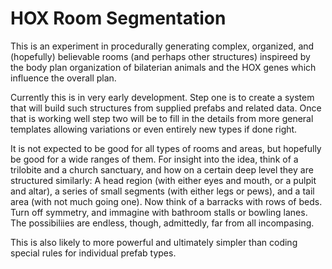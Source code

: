# HOX Room Segmentation

This is an experiment in procedurally generating complex, organized, and (hopefully) believable rooms (and perhaps 
other structures) inspireed by the body plan organization of bilaterian animals and the HOX genes which influence 
the overall plan.

Currently this is in very early development.  Step one is to create a system that will build such structures from 
supplied prefabs and related data.  Once that is working well step two will be to fill in the details from more 
general templates allowing variations or even entirely new types if done right.

It is not expected to be good for all types of rooms and areas, but hopefully be good for a wide ranges of them. 
For insight into the idea, think of a trilobite and a church sanctuary, and how on a certain deep level they are 
structured similarly: A head region (with either eyes and mouth, or a pulpit and altar), a series of small segments 
(with either legs or pews), and a tail area (with not much going one).  Now think of a barracks with rows of beds. 
Turn off symmetry, and immagine with bathroom stalls or bowling lanes.  The possibiliies are endless, though, 
admittedly, far from all incompasing.

This is also likely to more powerful and ultimately simpler than coding special rules for individual prefab types.
